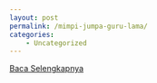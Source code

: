 ```yaml
---
layout: post
permalink: /mimpi-jumpa-guru-lama/
categories:
    - Uncategorized
---
```


[Baca Selengkapnya](/01)